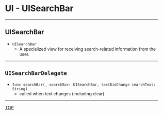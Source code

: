 # UI - UISearchBar

---

## UISearchBar

- `UISearchBar`
  - A specialized view for receiving search-related information from the user.

---

## `UISearchBarDelegate`

- `func searchBar(_ searchBar: UISearchBar, textDidChange searchText: String)`
  - called when text changes (including clear)


---

[TOP](#ui---uisearchbar)